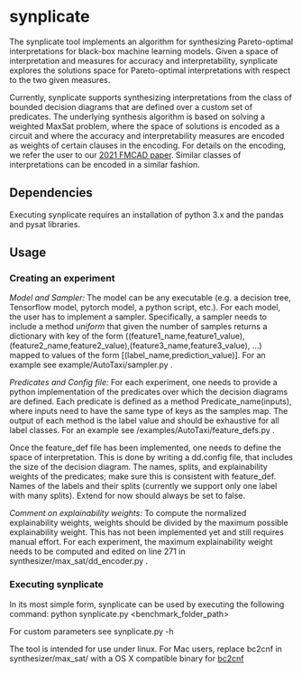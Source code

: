 # synplicate
The synplicate tool implements an algorithm for synthesizing Pareto-optimal interpretations for black-box machine learning models. Given a space of interpretation and measures for accuracy and interpretability, synplicate explores the solutions space for Pareto-optimal interpretations with respect to the two given measures. 

Currently, synplicate supports synthesizing interpretations from the class of bounded decision diagrams that are defined over a custom set of predicates. The underlying synthesis algorithm is based on solving a weighted MaxSat problem, where the space of solutions is encoded as a circuit and where the accuracy and interpretability measures are encoded as weights of certain clauses in the encoding. For details on the encoding, we refer the user to our [2021 FMCAD paper](https://arxiv.org/abs/2108.07307). Similar classes of interpretations can be encoded in a similar fashion.

## Dependencies

Executing synplicate requires an installation of python 3.x and the pandas and pysat libraries. 

## Usage

### Creating an experiment

*Model and Sampler:* The model can be any executable (e.g. a decision tree, Tensorflow model, pytorch model, a python script, etc.). For each model, the user has to implement a sampler. Specifically, a sampler needs to include a method *uniform* that given the number of samples returns a dictionary with key of the form ((feature1_name,feature1_value),(feature2_name,feature2_value),(feature3_name,feature3_value), ...) mapped to values of the form [(label_name,prediction_value)]. For an example see example/AutoTaxi/sampler.py .

*Predicates and Config file:* For each experiment, one needs to provide a python implementation of the predicates over which the decision diagrams are defined. Each predicate is defined as a method Predicate_name(inputs), where inputs need to have the same type of keys as the samples map. The output of each method is the label value and should be exhaustive for all label classes. For an example see /examples/AutoTaxi/feature_defs.py .

Once the feature_def file has been implemented, one needs to define the space of interpretation. This is done by writing a dd.config file, that includes the size of the decision diagram. The names, splits, and explainability weights of the predicates; make sure this is consistent with feature_def. Names of the labels and their splits (currently we support only one label with many splits). Extend for now should always be set to false.  

*Comment on explainability weights:* To compute the normalized explainability weights, weights should be divided by the maximum possible explainability weight. This has not been implemented yet and still requires manual effort. For each experiment, the maximum explainability weight needs to be computed and edited on line 271 in synthesizer/max_sat/dd_encoder.py .

### Executing synplicate
In its most simple form, synplicate can be used by executing the following command: 
  python synplicate.py <benchmark_folder_path>
  
For custom parameters see synplicate.py -h

The tool is intended for use under linux. For Mac users, replace bc2cnf in synthesizer/max_sat/ with a OS X compatible binary for [bc2cnf](https://users.ics.aalto.fi/tjunttil/circuits/)
